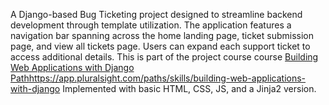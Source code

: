 A Django-based Bug Ticketing project designed to streamline backend development through template utilization. The application features a navigation bar spanning across the home landing page, ticket submission page, and view all tickets page. Users can expand each support ticket to access additional details. 
  This is part of the project course course [Building Web Applications with Django Path](https://app.pluralsight.com/paths/skills/building-web-applications-with-django)https://app.pluralsight.com/paths/skills/building-web-applications-with-django
Implemented with basic HTML, CSS, JS, and a Jinja2 version.
